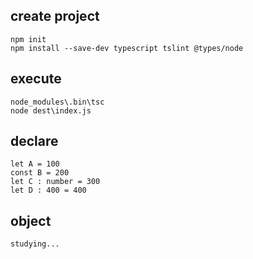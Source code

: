 ## create project
```
npm init
npm install --save-dev typescript tslint @types/node
```

## execute
```
node_modules\.bin\tsc
node dest\index.js
```

## declare
```
let A = 100
const B = 200
let C : number = 300
let D : 400 = 400
```

## object
```
studying...
```
